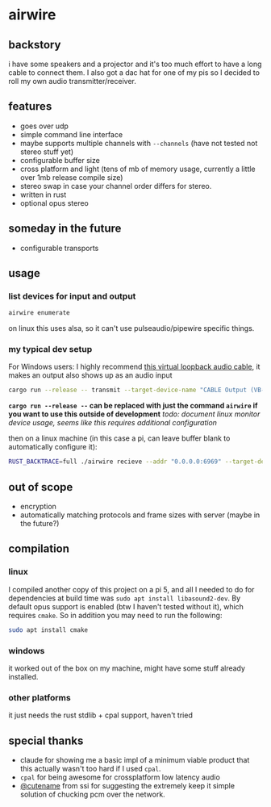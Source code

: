 # airwire
## backstory
i have some speakers and a projector and it's too much effort to have a long cable to connect them. I also got a dac hat for one of my pis so I decided to roll my own audio transmitter/receiver.

## features
* goes over udp
* simple command line interface
* maybe supports multiple channels with `--channels` (have not tested not stereo stuff yet)
* configurable buffer size
* cross platform and light (tens of mb of memory usage, currently a little over 1mb release compile size)
* stereo swap in case your channel order differs for stereo.
* written in rust 
* optional opus stereo

## someday in the future
* configurable transports

## usage
### list devices for input and output
```bash
airwire enumerate
```
on linux this uses alsa, so it can't use pulseaudio/pipewire specific things.
### my typical dev setup
For Windows users: I highly recommend [this virtual loopback audio cable](https://vb-audio.com/Cable/), it makes an output also shows up as an audio input
```bash
cargo run --release -- transmit --target-device-name "CABLE Output (VB-Audio Virtual Cable)" --addr "192.168.68.96:6969" --stereo-swap
```
**`cargo run --release --` can be replaced with just the command `airwire` if you want to use this outside of development**
*todo: document linux monitor device usage, seems like this requires additional configuration*

then on a linux machine (in this case a pi, can leave buffer blank to automatically configure it):
```bash
RUST_BACKTRACE=full ./airwire recieve --addr "0.0.0.0:6969" --target-device-name pulse --buffer 480
```

## out of scope
* encryption
* automatically matching protocols and frame sizes with server (maybe in the future?)

## compilation
### linux
I compiled another copy of this project on a pi 5, and all I needed to do for dependencies at build time was `sudo apt install libasound2-dev`. By default opus support is enabled (btw I haven't tested without it), which requires `cmake`. So in addition you may need to run the following:
```bash
sudo apt install cmake
```
### windows
it worked out of the box on my machine, might have some stuff already installed.
### other platforms
it just needs the rust stdlib + cpal support, haven't tried


## special thanks
* claude for showing me a basic impl of a minimum viable product that this actually wasn't too hard if I used `cpal`. 
* `cpal` for being awesome for crossplatform low latency audio
* [@cutename](https://github.com/notcancername) from ssi for suggesting the extremely keep it simple solution of chucking pcm over the network.